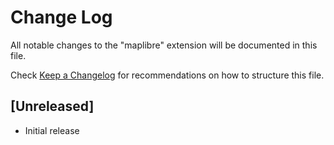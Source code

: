 # Change Log

All notable changes to the "maplibre" extension will be documented in this file.

Check [Keep a Changelog](http://keepachangelog.com/) for recommendations on how to structure this file.

## [Unreleased]

- Initial release